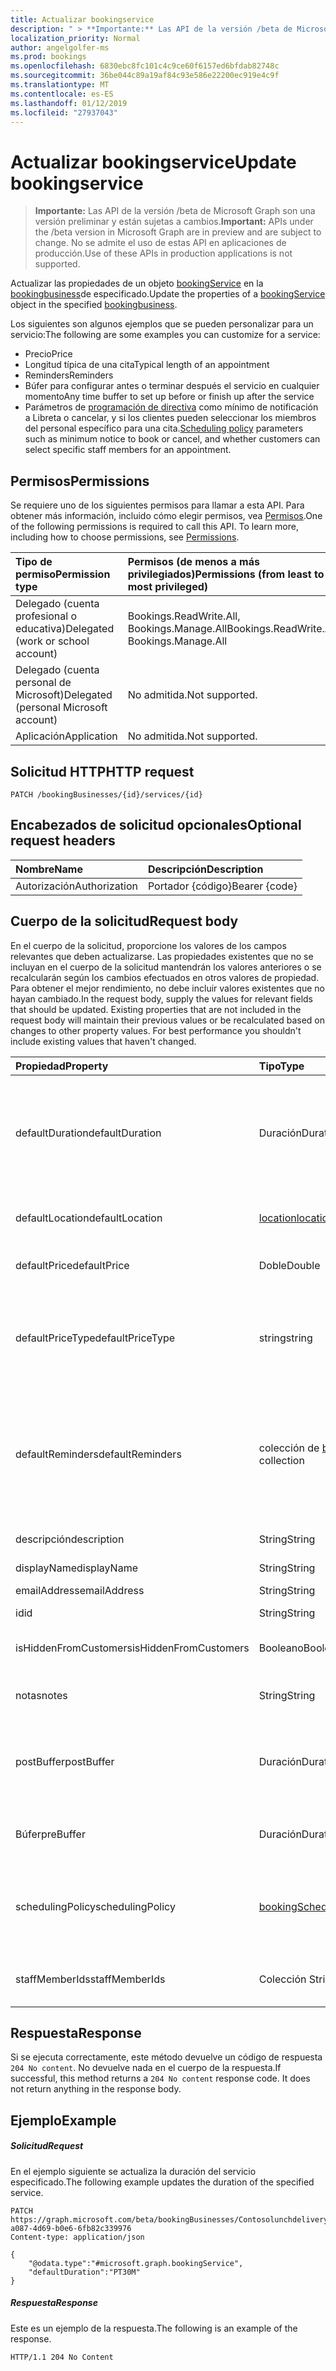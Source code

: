 ```yaml
---
title: Actualizar bookingservice
description: " > **Importante:** Las API de la versión /beta de Microsoft Graph son una versión preliminar y están sujetas a cambios. No se admite el uso de estas API en aplicaciones de producción."
localization_priority: Normal
author: angelgolfer-ms
ms.prod: bookings
ms.openlocfilehash: 6830ebc8fc101c4c9ce60f6157ed6bfdab82748c
ms.sourcegitcommit: 36be044c89a19af84c93e586e22200ec919e4c9f
ms.translationtype: MT
ms.contentlocale: es-ES
ms.lasthandoff: 01/12/2019
ms.locfileid: "27937043"
---
```

# <a name="update-bookingservice"></a><span data-ttu-id="c8cda-104">Actualizar bookingservice</span><span class="sxs-lookup"><span data-stu-id="c8cda-104">Update bookingservice</span></span>

 > <span data-ttu-id="c8cda-105">**Importante:** Las API de la versión /beta de Microsoft Graph son una versión preliminar y están sujetas a cambios.</span><span class="sxs-lookup"><span data-stu-id="c8cda-105">**Important:** APIs under the /beta version in Microsoft Graph are in preview and are subject to change.</span></span> <span data-ttu-id="c8cda-106">No se admite el uso de estas API en aplicaciones de producción.</span><span class="sxs-lookup"><span data-stu-id="c8cda-106">Use of these APIs in production applications is not supported.</span></span>
 
<span data-ttu-id="c8cda-107">Actualizar las propiedades de un objeto [bookingService](../resources/bookingservice.md) en la [bookingbusiness](../resources/bookingbusiness.md)de especificado.</span><span class="sxs-lookup"><span data-stu-id="c8cda-107">Update the properties of a [bookingService](../resources/bookingservice.md) object in the specified [bookingbusiness](../resources/bookingbusiness.md).</span></span>

<span data-ttu-id="c8cda-108">Los siguientes son algunos ejemplos que se pueden personalizar para un servicio:</span><span class="sxs-lookup"><span data-stu-id="c8cda-108">The following are some examples you can customize for a service:</span></span>
- <span data-ttu-id="c8cda-109">Precio</span><span class="sxs-lookup"><span data-stu-id="c8cda-109">Price</span></span>
- <span data-ttu-id="c8cda-110">Longitud típica de una cita</span><span class="sxs-lookup"><span data-stu-id="c8cda-110">Typical length of an appointment</span></span>
- <span data-ttu-id="c8cda-111">Reminders</span><span class="sxs-lookup"><span data-stu-id="c8cda-111">Reminders</span></span>
- <span data-ttu-id="c8cda-112">Búfer para configurar antes o terminar después el servicio en cualquier momento</span><span class="sxs-lookup"><span data-stu-id="c8cda-112">Any time buffer to set up before or finish up after the service</span></span>
- <span data-ttu-id="c8cda-113">Parámetros de [programación de directiva](../resources/bookingschedulingpolicy.md) como mínimo de notificación a Libreta o cancelar, y si los clientes pueden seleccionar los miembros del personal específico para una cita.</span><span class="sxs-lookup"><span data-stu-id="c8cda-113">[Scheduling policy](../resources/bookingschedulingpolicy.md) parameters such as minimum notice to book or cancel, and whether customers can select specific staff members for an appointment.</span></span>

## <a name="permissions"></a><span data-ttu-id="c8cda-114">Permisos</span><span class="sxs-lookup"><span data-stu-id="c8cda-114">Permissions</span></span>
<span data-ttu-id="c8cda-p103">Se requiere uno de los siguientes permisos para llamar a esta API. Para obtener más información, incluido cómo elegir permisos, vea [Permisos](/graph/permissions-reference).</span><span class="sxs-lookup"><span data-stu-id="c8cda-p103">One of the following permissions is required to call this API. To learn more, including how to choose permissions, see [Permissions](/graph/permissions-reference).</span></span>

|<span data-ttu-id="c8cda-117">Tipo de permiso</span><span class="sxs-lookup"><span data-stu-id="c8cda-117">Permission type</span></span>      | <span data-ttu-id="c8cda-118">Permisos (de menos a más privilegiados)</span><span class="sxs-lookup"><span data-stu-id="c8cda-118">Permissions (from least to most privileged)</span></span>              |
|:--------------------|:---------------------------------------------------------|
|<span data-ttu-id="c8cda-119">Delegado (cuenta profesional o educativa)</span><span class="sxs-lookup"><span data-stu-id="c8cda-119">Delegated (work or school account)</span></span> |  <span data-ttu-id="c8cda-120">Bookings.ReadWrite.All, Bookings.Manage.All</span><span class="sxs-lookup"><span data-stu-id="c8cda-120">Bookings.ReadWrite.All, Bookings.Manage.All</span></span>   |
|<span data-ttu-id="c8cda-121">Delegado (cuenta personal de Microsoft)</span><span class="sxs-lookup"><span data-stu-id="c8cda-121">Delegated (personal Microsoft account)</span></span> | <span data-ttu-id="c8cda-122">No admitida.</span><span class="sxs-lookup"><span data-stu-id="c8cda-122">Not supported.</span></span>   |
|<span data-ttu-id="c8cda-123">Aplicación</span><span class="sxs-lookup"><span data-stu-id="c8cda-123">Application</span></span> | <span data-ttu-id="c8cda-124">No admitida.</span><span class="sxs-lookup"><span data-stu-id="c8cda-124">Not supported.</span></span>  |

## <a name="http-request"></a><span data-ttu-id="c8cda-125">Solicitud HTTP</span><span class="sxs-lookup"><span data-stu-id="c8cda-125">HTTP request</span></span>
<!-- { "blockType": "ignored" } -->
```http
PATCH /bookingBusinesses/{id}/services/{id}
```
## <a name="optional-request-headers"></a><span data-ttu-id="c8cda-126">Encabezados de solicitud opcionales</span><span class="sxs-lookup"><span data-stu-id="c8cda-126">Optional request headers</span></span>
| <span data-ttu-id="c8cda-127">Nombre</span><span class="sxs-lookup"><span data-stu-id="c8cda-127">Name</span></span>       | <span data-ttu-id="c8cda-128">Descripción</span><span class="sxs-lookup"><span data-stu-id="c8cda-128">Description</span></span>|
|:-----------|:-----------|
| <span data-ttu-id="c8cda-129">Autorización</span><span class="sxs-lookup"><span data-stu-id="c8cda-129">Authorization</span></span>  | <span data-ttu-id="c8cda-130">Portador {código}</span><span class="sxs-lookup"><span data-stu-id="c8cda-130">Bearer {code}</span></span>|

## <a name="request-body"></a><span data-ttu-id="c8cda-131">Cuerpo de la solicitud</span><span class="sxs-lookup"><span data-stu-id="c8cda-131">Request body</span></span>
<span data-ttu-id="c8cda-p104">En el cuerpo de la solicitud, proporcione los valores de los campos relevantes que deben actualizarse. Las propiedades existentes que no se incluyan en el cuerpo de la solicitud mantendrán los valores anteriores o se recalcularán según los cambios efectuados en otros valores de propiedad. Para obtener el mejor rendimiento, no debe incluir valores existentes que no hayan cambiado.</span><span class="sxs-lookup"><span data-stu-id="c8cda-p104">In the request body, supply the values for relevant fields that should be updated. Existing properties that are not included in the request body will maintain their previous values or be recalculated based on changes to other property values. For best performance you shouldn't include existing values that haven't changed.</span></span>

| <span data-ttu-id="c8cda-135">Propiedad</span><span class="sxs-lookup"><span data-stu-id="c8cda-135">Property</span></span>     | <span data-ttu-id="c8cda-136">Tipo</span><span class="sxs-lookup"><span data-stu-id="c8cda-136">Type</span></span>   |<span data-ttu-id="c8cda-137">Descripción</span><span class="sxs-lookup"><span data-stu-id="c8cda-137">Description</span></span>|
|:---------------|:--------|:----------|
|<span data-ttu-id="c8cda-138">defaultDuration</span><span class="sxs-lookup"><span data-stu-id="c8cda-138">defaultDuration</span></span>|<span data-ttu-id="c8cda-139">Duración</span><span class="sxs-lookup"><span data-stu-id="c8cda-139">Duration</span></span>|<span data-ttu-id="c8cda-140">La longitud predeterminada del servicio, representado en número de días, horas, minutos y segundos.</span><span class="sxs-lookup"><span data-stu-id="c8cda-140">The default length of the service, represented in numbers of days, hours, minutes, and seconds.</span></span> <span data-ttu-id="c8cda-141">Por ejemplo, P11D23H59M59.999999999999S.</span><span class="sxs-lookup"><span data-stu-id="c8cda-141">For example, P11D23H59M59.999999999999S.</span></span> |
|<span data-ttu-id="c8cda-142">defaultLocation</span><span class="sxs-lookup"><span data-stu-id="c8cda-142">defaultLocation</span></span>|[<span data-ttu-id="c8cda-143">location</span><span class="sxs-lookup"><span data-stu-id="c8cda-143">location</span></span>](../resources/location.md)|<span data-ttu-id="c8cda-144">La ubicación física de forma predeterminada para el servicio.</span><span class="sxs-lookup"><span data-stu-id="c8cda-144">The default physical location for the service.</span></span>|
|<span data-ttu-id="c8cda-145">defaultPrice</span><span class="sxs-lookup"><span data-stu-id="c8cda-145">defaultPrice</span></span>|<span data-ttu-id="c8cda-146">Doble</span><span class="sxs-lookup"><span data-stu-id="c8cda-146">Double</span></span>|<span data-ttu-id="c8cda-147">El precio monetarios predeterminado para el servicio.</span><span class="sxs-lookup"><span data-stu-id="c8cda-147">The default monetary price for the service.</span></span>|
|<span data-ttu-id="c8cda-148">defaultPriceType</span><span class="sxs-lookup"><span data-stu-id="c8cda-148">defaultPriceType</span></span>|<span data-ttu-id="c8cda-149">string</span><span class="sxs-lookup"><span data-stu-id="c8cda-149">string</span></span>|<span data-ttu-id="c8cda-150">Se carga el modo predeterminado en el servicio.</span><span class="sxs-lookup"><span data-stu-id="c8cda-150">The default way the service is charged.</span></span> <span data-ttu-id="c8cda-151">Los valores posibles son: `undefined`, `fixedPrice`, `startingAt`, `hourly`, `free`, `priceVaries`, `callUs` y `notSet`.</span><span class="sxs-lookup"><span data-stu-id="c8cda-151">Possible values are: `undefined`, `fixedPrice`, `startingAt`, `hourly`, `free`, `priceVaries`, `callUs`, `notSet`.</span></span>|
|<span data-ttu-id="c8cda-152">defaultReminders</span><span class="sxs-lookup"><span data-stu-id="c8cda-152">defaultReminders</span></span>|<span data-ttu-id="c8cda-153">colección de [bookingReminder](../resources/bookingreminder.md)</span><span class="sxs-lookup"><span data-stu-id="c8cda-153">[bookingReminder](../resources/bookingreminder.md) collection</span></span>|<span data-ttu-id="c8cda-154">Establece el valor predeterminado de avisos para una cita de este servicio.</span><span class="sxs-lookup"><span data-stu-id="c8cda-154">The default set of reminders for an appointment of this service.</span></span> <span data-ttu-id="c8cda-155">El valor de esta propiedad está disponible sólo cuando se lee este **bookingService** por su identificador.</span><span class="sxs-lookup"><span data-stu-id="c8cda-155">The value of this property is available only when reading this **bookingService** by its ID.</span></span>|
|<span data-ttu-id="c8cda-156">descripción</span><span class="sxs-lookup"><span data-stu-id="c8cda-156">description</span></span>|<span data-ttu-id="c8cda-157">String</span><span class="sxs-lookup"><span data-stu-id="c8cda-157">String</span></span>|<span data-ttu-id="c8cda-158">Una descripción de texto para el servicio.</span><span class="sxs-lookup"><span data-stu-id="c8cda-158">A text description for the service.</span></span>|
|<span data-ttu-id="c8cda-159">displayName</span><span class="sxs-lookup"><span data-stu-id="c8cda-159">displayName</span></span>|<span data-ttu-id="c8cda-160">String</span><span class="sxs-lookup"><span data-stu-id="c8cda-160">String</span></span>|<span data-ttu-id="c8cda-161">Un nombre de servicio.</span><span class="sxs-lookup"><span data-stu-id="c8cda-161">A service name.</span></span>|
|<span data-ttu-id="c8cda-162">emailAddress</span><span class="sxs-lookup"><span data-stu-id="c8cda-162">emailAddress</span></span>|<span data-ttu-id="c8cda-163">String</span><span class="sxs-lookup"><span data-stu-id="c8cda-163">String</span></span>|<span data-ttu-id="c8cda-164">Una dirección de correo electrónico</span><span class="sxs-lookup"><span data-stu-id="c8cda-164">An email address</span></span>|
|<span data-ttu-id="c8cda-165">id</span><span class="sxs-lookup"><span data-stu-id="c8cda-165">id</span></span>|<span data-ttu-id="c8cda-166">String</span><span class="sxs-lookup"><span data-stu-id="c8cda-166">String</span></span>| <span data-ttu-id="c8cda-167">Solo lectura.</span><span class="sxs-lookup"><span data-stu-id="c8cda-167">Read-only.</span></span>|
|<span data-ttu-id="c8cda-168">isHiddenFromCustomers</span><span class="sxs-lookup"><span data-stu-id="c8cda-168">isHiddenFromCustomers</span></span>|<span data-ttu-id="c8cda-169">Booleano</span><span class="sxs-lookup"><span data-stu-id="c8cda-169">Boolean</span></span>|<span data-ttu-id="c8cda-170">True significa que este servicio no está disponible para los clientes de reserva.</span><span class="sxs-lookup"><span data-stu-id="c8cda-170">True means this service is not available to customers for booking.</span></span>|
|<span data-ttu-id="c8cda-171">notas</span><span class="sxs-lookup"><span data-stu-id="c8cda-171">notes</span></span>|<span data-ttu-id="c8cda-172">String</span><span class="sxs-lookup"><span data-stu-id="c8cda-172">String</span></span>|<span data-ttu-id="c8cda-173">Obtener información adicional acerca de este servicio.</span><span class="sxs-lookup"><span data-stu-id="c8cda-173">Additional information about this service.</span></span>|
|<span data-ttu-id="c8cda-174">postBuffer</span><span class="sxs-lookup"><span data-stu-id="c8cda-174">postBuffer</span></span>|<span data-ttu-id="c8cda-175">Duración</span><span class="sxs-lookup"><span data-stu-id="c8cda-175">Duration</span></span>|<span data-ttu-id="c8cda-176">Finaliza el tiempo de búfer después de una cita para este servicio y antes de la siguiente cita del cliente se puede reservar.</span><span class="sxs-lookup"><span data-stu-id="c8cda-176">The time to buffer after an appointment for this service ends, and before the next customer appointment can be booked.</span></span>|
|<span data-ttu-id="c8cda-177">Búfer</span><span class="sxs-lookup"><span data-stu-id="c8cda-177">preBuffer</span></span>|<span data-ttu-id="c8cda-178">Duración</span><span class="sxs-lookup"><span data-stu-id="c8cda-178">Duration</span></span>|<span data-ttu-id="c8cda-179">El tiempo para poder iniciar una cita para este servicio de búfer.</span><span class="sxs-lookup"><span data-stu-id="c8cda-179">The time to buffer before an appointment for this service can start.</span></span>|
|<span data-ttu-id="c8cda-180">schedulingPolicy</span><span class="sxs-lookup"><span data-stu-id="c8cda-180">schedulingPolicy</span></span>|[<span data-ttu-id="c8cda-181">bookingSchedulingPolicy</span><span class="sxs-lookup"><span data-stu-id="c8cda-181">bookingSchedulingPolicy</span></span>](../resources/bookingschedulingpolicy.md)|<span data-ttu-id="c8cda-182">El conjunto de directivas que determinan cómo deben crearse y administrarse citas para este tipo de servicio.</span><span class="sxs-lookup"><span data-stu-id="c8cda-182">The set of policies that determine how appointments for this type of service should be created and managed.</span></span>|
|<span data-ttu-id="c8cda-183">staffMemberIds</span><span class="sxs-lookup"><span data-stu-id="c8cda-183">staffMemberIds</span></span>|<span data-ttu-id="c8cda-184">Colección String</span><span class="sxs-lookup"><span data-stu-id="c8cda-184">String collection</span></span>|<span data-ttu-id="c8cda-185">Representa los [miembros del personal](../resources/bookingstaffmember.md) que proporcionar este servicio.</span><span class="sxs-lookup"><span data-stu-id="c8cda-185">Represents those [staff members](../resources/bookingstaffmember.md) who provide this service.</span></span> |

## <a name="response"></a><span data-ttu-id="c8cda-186">Respuesta</span><span class="sxs-lookup"><span data-stu-id="c8cda-186">Response</span></span>
<span data-ttu-id="c8cda-p108">Si se ejecuta correctamente, este método devuelve un código de respuesta `204 No content`. No devuelve nada en el cuerpo de la respuesta.</span><span class="sxs-lookup"><span data-stu-id="c8cda-p108">If successful, this method returns a `204 No content` response code. It does not return anything in the response body.</span></span>
## <a name="example"></a><span data-ttu-id="c8cda-189">Ejemplo</span><span class="sxs-lookup"><span data-stu-id="c8cda-189">Example</span></span>
##### <a name="request"></a><span data-ttu-id="c8cda-190">Solicitud</span><span class="sxs-lookup"><span data-stu-id="c8cda-190">Request</span></span>
<span data-ttu-id="c8cda-191">En el ejemplo siguiente se actualiza la duración del servicio especificado.</span><span class="sxs-lookup"><span data-stu-id="c8cda-191">The following example updates the duration of the specified service.</span></span>
<!-- {
  "blockType": "request",
  "name": "update_bookingservice"
}-->
```http
PATCH https://graph.microsoft.com/beta/bookingBusinesses/Contosolunchdelivery@M365B489948.onmicrosoft.com/services/57da6774-a087-4d69-b0e6-6fb82c339976
Content-type: application/json

{
    "@odata.type":"#microsoft.graph.bookingService",
    "defaultDuration":"PT30M"
}
```
##### <a name="response"></a><span data-ttu-id="c8cda-192">Respuesta</span><span class="sxs-lookup"><span data-stu-id="c8cda-192">Response</span></span>
<span data-ttu-id="c8cda-193">Este es un ejemplo de la respuesta.</span><span class="sxs-lookup"><span data-stu-id="c8cda-193">The following is an example of the response.</span></span> 
<!-- {
  "blockType": "response",
  "truncated": true
} -->
```http
HTTP/1.1 204 No Content
```

<!-- uuid: 8fcb5dbc-d5aa-4681-8e31-b001d5168d79
2015-10-25 14:57:30 UTC -->
<!-- {
  "type": "#page.annotation",
  "description": "Update bookingservice",
  "keywords": "",
  "section": "documentation",
  "tocPath": ""
}-->
